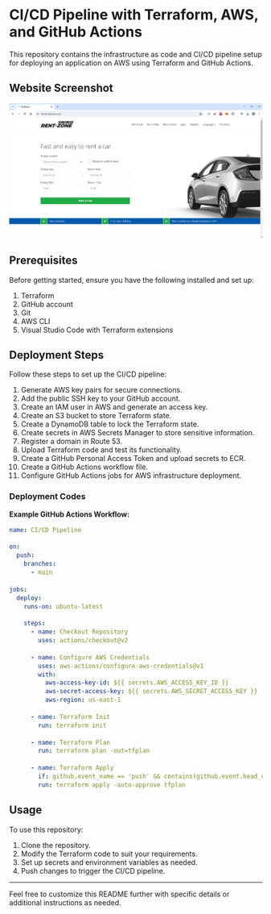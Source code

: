 # CI/CD Pipeline with Terraform, AWS, and GitHub Actions

This repository contains the infrastructure as code and CI/CD pipeline setup for deploying an application on AWS using Terraform and GitHub Actions.

## Website Screenshot

![Website Screenshot](website_screenshot.png)

## Prerequisites

Before getting started, ensure you have the following installed and set up:

1. Terraform
2. GitHub account
3. Git
4. AWS CLI
5. Visual Studio Code with Terraform extensions

## Deployment Steps

Follow these steps to set up the CI/CD pipeline:

1. Generate AWS key pairs for secure connections.
2. Add the public SSH key to your GitHub account.
3. Create an IAM user in AWS and generate an access key.
4. Create an S3 bucket to store Terraform state.
5. Create a DynamoDB table to lock the Terraform state.
6. Create secrets in AWS Secrets Manager to store sensitive information.
7. Register a domain in Route 53.
8. Upload Terraform code and test its functionality.
9. Create a GitHub Personal Access Token and upload secrets to ECR.
10. Create a GitHub Actions workflow file.
11. Configure GitHub Actions jobs for AWS infrastructure deployment.

### Deployment Codes

**Example GitHub Actions Workflow:**

```yaml
name: CI/CD Pipeline

on:
  push:
    branches:
      - main

jobs:
  deploy:
    runs-on: ubuntu-latest

    steps:
      - name: Checkout Repository
        uses: actions/checkout@v2

      - name: Configure AWS Credentials
        uses: aws-actions/configure-aws-credentials@v1
        with:
          aws-access-key-id: ${{ secrets.AWS_ACCESS_KEY_ID }}
          aws-secret-access-key: ${{ secrets.AWS_SECRET_ACCESS_KEY }}
          aws-region: us-east-1

      - name: Terraform Init
        run: terraform init

      - name: Terraform Plan
        run: terraform plan -out=tfplan

      - name: Terraform Apply
        if: github.event_name == 'push' && contains(github.event.head_commit.message, '[terraform apply]')
        run: terraform apply -auto-approve tfplan
```

## Usage

To use this repository:

1. Clone the repository.
2. Modify the Terraform code to suit your requirements.
3. Set up secrets and environment variables as needed.
4. Push changes to trigger the CI/CD pipeline.

---

Feel free to customize this README further with specific details or additional instructions as needed.
